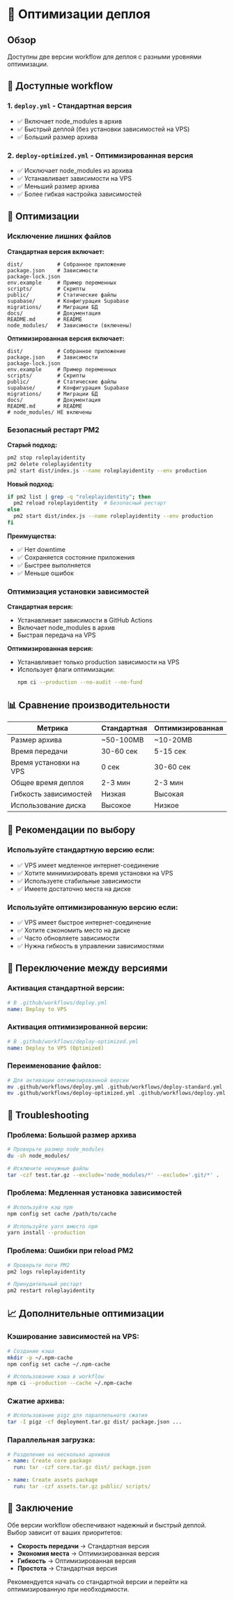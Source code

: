 # 🚀 Оптимизации деплоя

## Обзор

Доступны две версии workflow для деплоя с разными уровнями оптимизации.

## 📁 Доступные workflow

### 1. `deploy.yml` - Стандартная версия
- ✅ Включает node_modules в архив
- ✅ Быстрый деплой (без установки зависимостей на VPS)
- ✅ Больший размер архива

### 2. `deploy-optimized.yml` - Оптимизированная версия
- ✅ Исключает node_modules из архива
- ✅ Устанавливает зависимости на VPS
- ✅ Меньший размер архива
- ✅ Более гибкая настройка зависимостей

## 🔧 Оптимизации

### Исключение лишних файлов

**Стандартная версия включает:**
```
dist/           # Собранное приложение
package.json    # Зависимости
package-lock.json
env.example     # Пример переменных
scripts/        # Скрипты
public/         # Статические файлы
supabase/       # Конфигурация Supabase
migrations/     # Миграции БД
docs/           # Документация
README.md       # README
node_modules/   # Зависимости (включены)
```

**Оптимизированная версия включает:**
```
dist/           # Собранное приложение
package.json    # Зависимости
package-lock.json
env.example     # Пример переменных
scripts/        # Скрипты
public/         # Статические файлы
supabase/       # Конфигурация Supabase
migrations/     # Миграции БД
docs/           # Документация
README.md       # README
# node_modules/ НЕ включены
```

### Безопасный рестарт PM2

**Старый подход:**
```bash
pm2 stop roleplayidentity
pm2 delete roleplayidentity
pm2 start dist/index.js --name roleplayidentity --env production
```

**Новый подход:**
```bash
if pm2 list | grep -q "roleplayidentity"; then
  pm2 reload roleplayidentity  # Безопасный рестарт
else
  pm2 start dist/index.js --name roleplayidentity --env production
fi
```

**Преимущества:**
- ✅ Нет downtime
- ✅ Сохраняется состояние приложения
- ✅ Быстрее выполняется
- ✅ Меньше ошибок

### Оптимизация установки зависимостей

**Стандартная версия:**
- Устанавливает зависимости в GitHub Actions
- Включает node_modules в архив
- Быстрая передача на VPS

**Оптимизированная версия:**
- Устанавливает только production зависимости на VPS
- Использует флаги оптимизации:
  ```bash
  npm ci --production --no-audit --no-fund
  ```

## 📊 Сравнение производительности

| Метрика | Стандартная | Оптимизированная |
|---------|-------------|------------------|
| Размер архива | ~50-100MB | ~10-20MB |
| Время передачи | 30-60 сек | 5-15 сек |
| Время установки на VPS | 0 сек | 30-60 сек |
| Общее время деплоя | 2-3 мин | 2-3 мин |
| Гибкость зависимостей | Низкая | Высокая |
| Использование диска | Высокое | Низкое |

## 🎯 Рекомендации по выбору

### Используйте стандартную версию если:
- ✅ VPS имеет медленное интернет-соединение
- ✅ Хотите минимизировать время установки на VPS
- ✅ Используете стабильные зависимости
- ✅ Имеете достаточно места на диске

### Используйте оптимизированную версию если:
- ✅ VPS имеет быстрое интернет-соединение
- ✅ Хотите сэкономить место на диске
- ✅ Часто обновляете зависимости
- ✅ Нужна гибкость в управлении зависимостями

## 🔄 Переключение между версиями

### Активация стандартной версии:
```yaml
# В .github/workflows/deploy.yml
name: Deploy to VPS
```

### Активация оптимизированной версии:
```yaml
# В .github/workflows/deploy-optimized.yml
name: Deploy to VPS (Optimized)
```

### Переименование файлов:
```bash
# Для активации оптимизированной версии
mv .github/workflows/deploy.yml .github/workflows/deploy-standard.yml
mv .github/workflows/deploy-optimized.yml .github/workflows/deploy.yml
```

## 🚨 Troubleshooting

### Проблема: Большой размер архива
```bash
# Проверьте размер node_modules
du -sh node_modules/

# Исключите ненужные файлы
tar -czf test.tar.gz --exclude='node_modules/*' --exclude='.git/*' .
```

### Проблема: Медленная установка зависимостей
```bash
# Используйте кэш npm
npm config set cache /path/to/cache

# Используйте yarn вместо npm
yarn install --production
```

### Проблема: Ошибки при reload PM2
```bash
# Проверьте логи PM2
pm2 logs roleplayidentity

# Принудительный рестарт
pm2 restart roleplayidentity
```

## 📈 Дополнительные оптимизации

### Кэширование зависимостей на VPS:
```bash
# Создание кэша
mkdir -p ~/.npm-cache
npm config set cache ~/.npm-cache

# Использование кэша в workflow
npm ci --production --cache ~/.npm-cache
```

### Сжатие архива:
```bash
# Использование pigz для параллельного сжатия
tar -I pigz -cf deployment.tar.gz dist/ package.json ...
```

### Параллельная загрузка:
```yaml
# Разделение на несколько архивов
- name: Create core package
  run: tar -czf core.tar.gz dist/ package.json

- name: Create assets package  
  run: tar -czf assets.tar.gz public/ scripts/
```

## 🎉 Заключение

Обе версии workflow обеспечивают надежный и быстрый деплой. Выбор зависит от ваших приоритетов:

- **Скорость передачи** → Стандартная версия
- **Экономия места** → Оптимизированная версия
- **Гибкость** → Оптимизированная версия
- **Простота** → Стандартная версия

Рекомендуется начать со стандартной версии и перейти на оптимизированную при необходимости. 